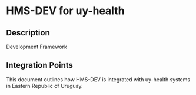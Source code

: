 # HMS-DEV for uy-health

## Description

Development Framework

## Integration Points

This document outlines how HMS-DEV is integrated with uy-health systems in Eastern Republic of Uruguay.
